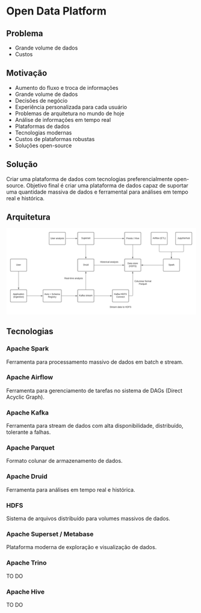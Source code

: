 # Open Data Platform

## Problema

- Grande volume de dados
- Custos

## Motivação

- Aumento do fluxo e troca de informações
- Grande volume de dados
- Decisões de negócio
- Experiência personalizada para cada usuário
- Problemas de arquitetura no mundo de hoje
- Análise de informações em tempo real
- Plataformas de dados
- Tecnologias modernas
- Custos de plataformas robustas
- Soluções open-source

## Solução

Criar uma plataforma de dados com tecnologias preferencialmente open-source. Objetivo final é criar uma plataforma de dados capaz de suportar uma quantidade massiva de dados e ferramental para análises em tempo real e histórica.

## Arquitetura

![Initial archtecture](./doc/images/architecture.jpeg)

## Tecnologias

### Apache Spark

Ferramenta para processamento massivo de dados em batch e stream.

### Apache Airflow

Ferramenta para gerenciamento de tarefas no sistema de DAGs (Direct Acyclic Graph).

### Apache Kafka

Ferramenta para stream de dados com alta disponibilidade, distribuído, tolerante a falhas.

### Apache Parquet

Formato colunar de armazenamento de dados.

### Apache Druid

Ferramenta para análises em tempo real e histórica.

### HDFS

Sistema de arquivos distribuído para volumes massivos de dados.

### Apache Superset / Metabase

Plataforma moderna de exploração e visualização de dados.

### Apache Trino

TO DO

### Apache Hive

TO DO
